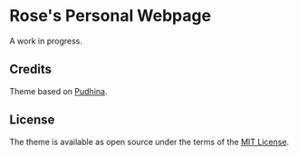 # Rose's Personal Webpage
A work in progress.

## Credits
Theme based on [Pudhina](https://knhash.github.io/Pudhina/).

## License
The theme is available as open source under the terms of the [MIT License](http://opensource.org/licenses/MIT).
